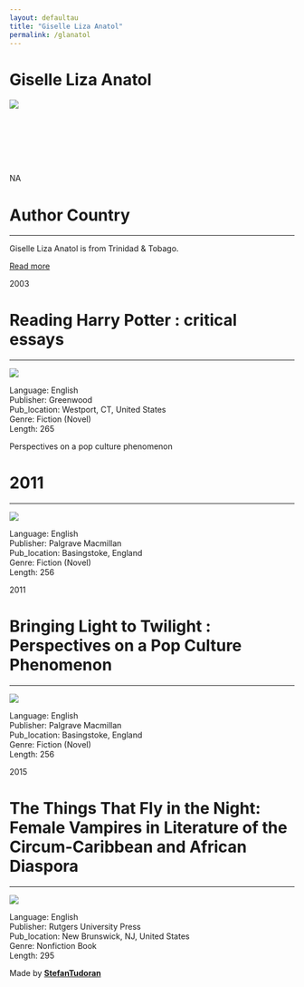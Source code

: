```yaml
---
layout: defaultau
title: "Giselle Liza Anatol"
permalink: /glanatol
---
```

<!-- partial:index.partial.html -->
<div class="content">
    <h1>Giselle Liza Anatol</h1>
    <div class="quote">
        <div><img src="https://english.ku.edu/sites/english/files/styles/person_profile/public/images/person-profile/Anatol_Giselle%202020.jpg" class="logo"></div>
    </div>
    <div class="timeline">
        <div style="padding-bottom:100px;"></div>
        <div class="block">
            <div class="date right"><p class="right"> NA </p></div>
            <div class="dot"></div>
            <div class="left first">
                <h1>Author Country</h1><hr>
            <p>Giselle Liza Anatol is from Trinidad & Tobago.</p>
                <a href="NA" target="_blank">Read more</a>
            </div>
        </div>
        <div class="block">
            <div class="date left"><p class="left">2003</p></div>
            <div class="dot"></div>
            <div class="right">
                <h1>Reading Harry Potter : critical essays</h1><hr>
                <p><img src="https://m.media-amazon.com/images/I/41eZ4o1XxML._SY291_BO1,204,203,200_QL40_FMwebp_.jpg"></p>
                <p>
                Language: English<br/>
                Publisher: Greenwood<br/>
                Pub_location: Westport, CT, United States<br/>
                Genre: Fiction (Novel)<br/>
                Length: 265</p>
            </div>
        </div>
        <div class="block">
            <div class="date right"><p class="right">Perspectives on a pop culture phenomenon</p></div>
            <div class="dot"></div>
            <div class="left hide">
                <h1>2011</h1><hr>
                <p><img src="https://m.media-amazon.com/images/I/41EawgJDMIL._SX331_BO1,204,203,200_.jpg"></p>
                <p>Language: English<br/>
                Publisher: Palgrave Macmillan<br/>
                Pub_location: Basingstoke, England<br/>
                Genre: Fiction (Novel)<br/>
                Length: 256</p>
            </div>
        </div>
        <div class="block">
            <div class="date left"><p class="left">2011</p></div>
            <div class="dot"></div>
            <div class="right hide">
                <h1>Bringing Light to Twilight : Perspectives on a Pop Culture Phenomenon</h1><hr>
                <p><img src="https://m.media-amazon.com/images/I/41EawgJDMIL._SX331_BO1,204,203,200_.jpg"></p>
                <p>Language: English<br/>
                Publisher: Palgrave Macmillan<br/>
                Pub_location: Basingstoke, England<br/>
                Genre: Fiction (Novel)<br/>
                Length: 256</p>
            </div>
        </div>
        <div class="block">
            <div class="date right"><p class="right">2015</p></div>
            <div class="dot"></div>
            <div class="left hide">
                <h1>The Things That Fly in the Night: Female Vampires in Literature of the Circum-Caribbean and African Diaspora</h1><hr>
                <p><img src="https://m.media-amazon.com/images/I/51jeQoEdruL._SY291_BO1,204,203,200_QL40_FMwebp_.jpg"></p>
                <p>Language: English<br/>
                Publisher: Rutgers University Press<br/>
                Pub_location: New Brunswick, NJ, United States<br/>
                Genre: Nonfiction Book<br/>
                Length: 295</p>
            </div>
        </div>
        <div id="footer">
        <p id="copyright">Made by&nbsp;<strong><a href="https://www.linkedin.com/in/nicolae-stefan-tudoran-b02291127/" target="_blank">StefanTudoran</a></strong></p>
    </div>
</div>
<!-- partial -->
  <script src='https://cdnjs.cloudflare.com/ajax/libs/jquery/3.1.1/jquery.min.js'></script><script  src="assets/js/authorscript.js"></script>